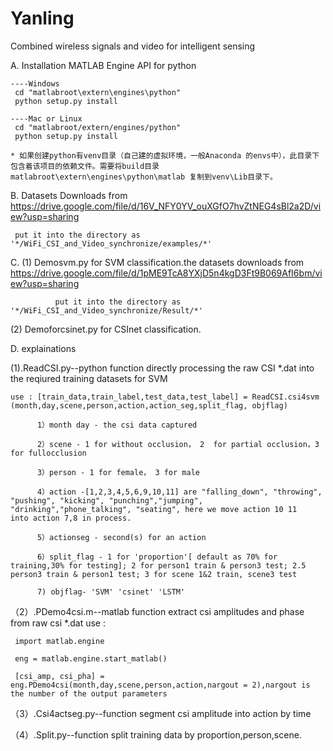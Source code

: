 # Yanling
Combined wireless signals and video for intelligent sensing

A.  Installation MATLAB Engine API for python

    ----Windows
     cd "matlabroot\extern\engines\python"
     python setup.py install

    ----Mac or Linux
     cd "matlabroot/extern/engines/python"
     python setup.py install

    * 如果创建python有venv目录（自己建的虚拟环境，一般Anaconda 的envs中），此目录下包含着该项目的依赖文件。需要将build目录matlabroot\extern\engines\python\matlab 复制到venv\Lib目录下。



B.  Datasets Downloads from https://drive.google.com/file/d/16V_NFY0YV_ouXGfO7hvZtNEG4sBl2a2D/view?usp=sharing
                 
     put it into the directory as '*/WiFi_CSI_and_Video_synchronize/examples/*'
        
   
C. (1) Demosvm.py for SVM classification.the datasets downloads from https://drive.google.com/file/d/1pME9TcA8YXjD5n4kgD3Ft9B069AfI6bm/view?usp=sharing

              put it into the directory as '*/WiFi_CSI_and_Video_synchronize/Result/*'
              
   (2) Demoforcsinet.py for CSInet classification.

D.   explainations

(1).ReadCSI.py--python function directly processing the raw CSI *.dat into the reqiured training datasets for SVM

    use : [train_data,train_label,test_data,test_label] = ReadCSI.csi4svm (month,day,scene,person,action,action_seg,split_flag, objflag)
  
          1）month day - the csi data captured
  
          2）scene - 1 for without occlusion， 2  for partial occlusion，3 for fullocclusion
  
          3）person - 1 for female， 3 for male
  
          4）action -[1,2,3,4,5,6,9,10,11] are "falling_down", "throwing", "pushing", "kicking", "punching","jumping", "drinking","phone_talking", "seating", here we move action 10 11     into action 7,8 in process.
  
          5）actionseg - second(s) for an action
  
          6）split_flag - 1 for 'proportion'[ default as 70% for training,30% for testing]; 2 for person1 train & person3 test; 2.5 person3 train & person1 test; 3 for scene 1&2 train, scene3 test
          
          7) objflag- 'SVM' 'csinet' 'LSTM'
  

（2）.PDemo4csi.m--matlab function extract csi amplitudes and phase from raw csi *.dat
     use :
   
     import matlab.engine 
    
     eng = matlab.engine.start_matlab()
  
     [csi_amp, csi_pha] = eng.PDemo4csi(month,day,scene,person,action,nargout = 2),nargout is the number of the output parameters
  
  

（3）.Csi4actseg.py--function segment csi amplitude into action by time     
  
（4）.Split.py--function split training data by proportion,person,scene.

    

